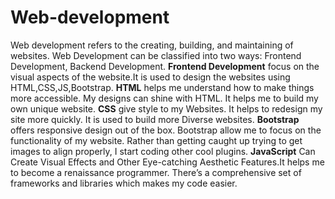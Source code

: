 # Web-development
Web development refers to the creating, building, and maintaining of websites.
Web Development can be classified into two ways:
    Frontend Development,
    Backend Development.
**Frontend Development**
    focus on the visual aspects of the website.It is used to design the websites using HTML,CSS,JS,Bootstrap.
**HTML** 
  helps me  understand how to make things more accessible. My designs can shine with HTML. It helps me to build my own unique website.
**CSS**
    give style to my Websites. It helps to redesign my site more quickly. It is used to build more Diverse websites.
**Bootstrap**
    offers responsive design out of the box. Bootstrap allow me to focus on the functionality of my website. 
   Rather than getting caught up trying to get images to align properly, I start coding other cool plugins.
**JavaScript**
     Can Create Visual Effects and Other Eye-catching Aesthetic Features.It helps me to become a renaissance programmer.
    There’s a comprehensive set of frameworks and libraries which makes my code easier.

